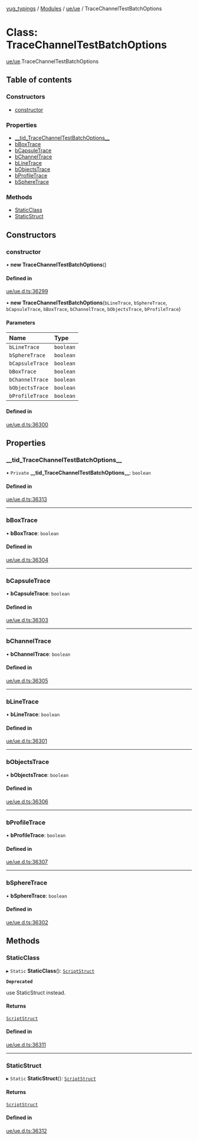 [yug_typings](../README.md) / [Modules](../modules.md) / [ue/ue](../modules/ue_ue.md) / TraceChannelTestBatchOptions

# Class: TraceChannelTestBatchOptions

[ue/ue](../modules/ue_ue.md).TraceChannelTestBatchOptions

## Table of contents

### Constructors

- [constructor](ue_ue.TraceChannelTestBatchOptions.md#constructor)

### Properties

- [\_\_tid\_TraceChannelTestBatchOptions\_\_](ue_ue.TraceChannelTestBatchOptions.md#__tid_tracechanneltestbatchoptions__)
- [bBoxTrace](ue_ue.TraceChannelTestBatchOptions.md#bboxtrace)
- [bCapsuleTrace](ue_ue.TraceChannelTestBatchOptions.md#bcapsuletrace)
- [bChannelTrace](ue_ue.TraceChannelTestBatchOptions.md#bchanneltrace)
- [bLineTrace](ue_ue.TraceChannelTestBatchOptions.md#blinetrace)
- [bObjectsTrace](ue_ue.TraceChannelTestBatchOptions.md#bobjectstrace)
- [bProfileTrace](ue_ue.TraceChannelTestBatchOptions.md#bprofiletrace)
- [bSphereTrace](ue_ue.TraceChannelTestBatchOptions.md#bspheretrace)

### Methods

- [StaticClass](ue_ue.TraceChannelTestBatchOptions.md#staticclass)
- [StaticStruct](ue_ue.TraceChannelTestBatchOptions.md#staticstruct)

## Constructors

### constructor

• **new TraceChannelTestBatchOptions**()

#### Defined in

[ue/ue.d.ts:36299](https://github.com/YugMetaverse/yug_typings/blob/b7d9b19/ue/ue.d.ts#L36299)

• **new TraceChannelTestBatchOptions**(`bLineTrace`, `bSphereTrace`, `bCapsuleTrace`, `bBoxTrace`, `bChannelTrace`, `bObjectsTrace`, `bProfileTrace`)

#### Parameters

| Name | Type |
| :------ | :------ |
| `bLineTrace` | `boolean` |
| `bSphereTrace` | `boolean` |
| `bCapsuleTrace` | `boolean` |
| `bBoxTrace` | `boolean` |
| `bChannelTrace` | `boolean` |
| `bObjectsTrace` | `boolean` |
| `bProfileTrace` | `boolean` |

#### Defined in

[ue/ue.d.ts:36300](https://github.com/YugMetaverse/yug_typings/blob/b7d9b19/ue/ue.d.ts#L36300)

## Properties

### \_\_tid\_TraceChannelTestBatchOptions\_\_

• `Private` **\_\_tid\_TraceChannelTestBatchOptions\_\_**: `boolean`

#### Defined in

[ue/ue.d.ts:36313](https://github.com/YugMetaverse/yug_typings/blob/b7d9b19/ue/ue.d.ts#L36313)

___

### bBoxTrace

• **bBoxTrace**: `boolean`

#### Defined in

[ue/ue.d.ts:36304](https://github.com/YugMetaverse/yug_typings/blob/b7d9b19/ue/ue.d.ts#L36304)

___

### bCapsuleTrace

• **bCapsuleTrace**: `boolean`

#### Defined in

[ue/ue.d.ts:36303](https://github.com/YugMetaverse/yug_typings/blob/b7d9b19/ue/ue.d.ts#L36303)

___

### bChannelTrace

• **bChannelTrace**: `boolean`

#### Defined in

[ue/ue.d.ts:36305](https://github.com/YugMetaverse/yug_typings/blob/b7d9b19/ue/ue.d.ts#L36305)

___

### bLineTrace

• **bLineTrace**: `boolean`

#### Defined in

[ue/ue.d.ts:36301](https://github.com/YugMetaverse/yug_typings/blob/b7d9b19/ue/ue.d.ts#L36301)

___

### bObjectsTrace

• **bObjectsTrace**: `boolean`

#### Defined in

[ue/ue.d.ts:36306](https://github.com/YugMetaverse/yug_typings/blob/b7d9b19/ue/ue.d.ts#L36306)

___

### bProfileTrace

• **bProfileTrace**: `boolean`

#### Defined in

[ue/ue.d.ts:36307](https://github.com/YugMetaverse/yug_typings/blob/b7d9b19/ue/ue.d.ts#L36307)

___

### bSphereTrace

• **bSphereTrace**: `boolean`

#### Defined in

[ue/ue.d.ts:36302](https://github.com/YugMetaverse/yug_typings/blob/b7d9b19/ue/ue.d.ts#L36302)

## Methods

### StaticClass

▸ `Static` **StaticClass**(): [`ScriptStruct`](ue_ue.ScriptStruct.md)

**`Deprecated`**

use StaticStruct instead.

#### Returns

[`ScriptStruct`](ue_ue.ScriptStruct.md)

#### Defined in

[ue/ue.d.ts:36311](https://github.com/YugMetaverse/yug_typings/blob/b7d9b19/ue/ue.d.ts#L36311)

___

### StaticStruct

▸ `Static` **StaticStruct**(): [`ScriptStruct`](ue_ue.ScriptStruct.md)

#### Returns

[`ScriptStruct`](ue_ue.ScriptStruct.md)

#### Defined in

[ue/ue.d.ts:36312](https://github.com/YugMetaverse/yug_typings/blob/b7d9b19/ue/ue.d.ts#L36312)
